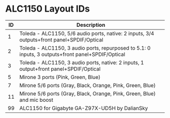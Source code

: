 # ALC1150 Layout IDs

| ID | Description |
|---|---|
| 1 | Toleda - ALC1150, 5/6 audio ports, native: 2 inputs, 3/4 outputs+front panel+SPDIF/Optical |
| 2 | Toleda - ALC1150, 3 audio ports, repurposed to 5.1: 0 inputs, 3 outputs+front panel+SPDIF/Optical |
| 3 | Toleda - ALC1150, 3 audio ports, native: 2 inputs, 1 output+front panel+SPDIF/Optical |
| 5 | Mirone 3 ports (Pink, Green, Blue) |
| 7 | Mirone 5/6 ports (Gray, Black, Orange, Pink, Green, Blue) |
| 11 | Mirone 5/6 ports (Gray, Black, Orange, Pink, Green, Blue) and mic boost |
| 99 | ALC1150 for Gigabyte GA-Z97X-UD5H by DalianSky |
